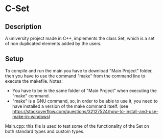 # C-Set

## Description
A university project made in C++, implements the class Set, which is a set of non duplicated elements added by the users.

## Setup
To compile and run the main you have to download "Main Project" folder, then you have to use the command "make" from the command line
to execute the makefile.
Notes:
- You have to be in the same folder of "Main Project" when executing the "make" command.
- "make" is a GNU command, so, in order to be able to use it, you need to have installed a version of the make command itself. (see https://stackoverflow.com/questions/32127524/how-to-install-and-use-make-in-windows)  

Main.cpp: this file is used to test some of the functionality of the Set on both standard types and custom types.
